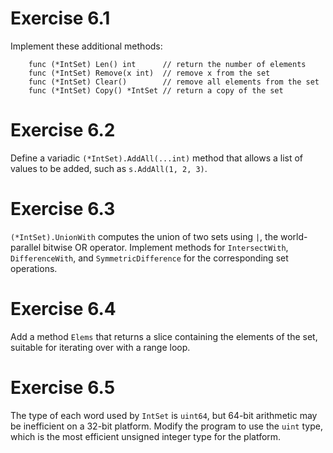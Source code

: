 # Exercise 6.1

Implement these additional methods:
```
    func (*IntSet) Len() int      // return the number of elements
    func (*IntSet) Remove(x int)  // remove x from the set
    func (*IntSet) Clear()        // remove all elements from the set
    func (*IntSet) Copy() *IntSet // return a copy of the set
```

# Exercise 6.2

Define a variadic `(*IntSet).AddAll(...int)` method that allows a list of
values to be added, such as `s.AddAll(1, 2, 3)`.

# Exercise 6.3

`(*IntSet).UnionWith` computes the union of two sets using `|`, the
world-parallel bitwise OR operator. Implement methods for `IntersectWith`,
`DifferenceWith`, and `SymmetricDifference` for the corresponding set
operations.

# Exercise 6.4

Add a method `Elems` that returns a slice containing the elements of the set,
suitable for iterating over with a range loop.

# Exercise 6.5

The type of each word used by `IntSet` is `uint64`, but 64-bit arithmetic may
be inefficient on a 32-bit platform. Modify the program to use the `uint` type,
which is the most efficient unsigned integer type for the platform.
